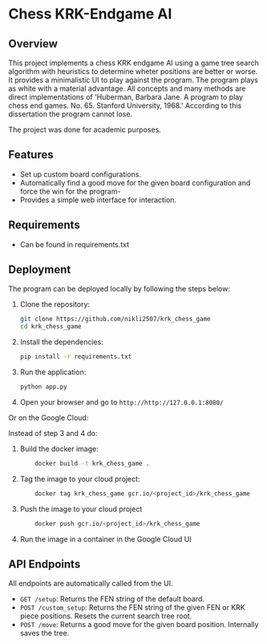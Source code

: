# Chess KRK-Endgame AI

## Overview

This project implements a chess KRK endgame AI using a game tree search algorithm with heuristics to determine wheter positions are better or worse.
It provides a minimalistic UI to play against the program. The program plays as white with a material advantage. All concepts and many methods are
direct implementations of 'Huberman, Barbara Jane. A program to play chess end games. No. 65. Stanford University, 1968.' According to this dissertation the program cannot lose.

The project was done for academic purposes.

## Features

- Set up custom board configurations.
- Automatically find a good move for the given board configuration and force the win for the program-
- Provides a simple web interface for interaction.

## Requirements

- Can be found in requirements.txt

## Deployment

The program can be deployed locally by following the steps below: 

1. Clone the repository:

    ```bash
    git clone https://github.com/nikli2507/krk_chess_game
    cd krk_chess_game
    ```

2. Install the dependencies:

    ```bash
    pip install -r requirements.txt
    ```

3. Run the application:

    ```bash
    python app.py
    ```

4. Open your browser and go to `http://http://127.0.0.1:8080/`

Or on the Google Cloud:

Instead of step 3 and 4 do:

1. Build the docker image:

    ```bash
        docker build -t krk_chess_game .
    ```

2. Tag the image to your cloud project:

    ```bash
        docker tag krk_chess_game gcr.io/<project_id>/krk_chess_game
    ```

3. Push the image to your cloud project

    ```bash
        docker push gcr.io/<project_id>/krk_chess_game
    ```

4. Run the image in a container in the Google Cloud UI

## API Endpoints

All endpoints are automatically called from the UI.

- `GET /setup`: Returns the FEN string of the default board.
- `POST /custom_setup`: Returns the FEN string of the given FEN or KRK piece positions. Resets the current search tree root.
- `POST /move`: Returns a good move for the given board position. Internally saves the tree.

